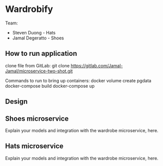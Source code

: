 # Wardrobify

Team:
* Steven Duong - Hats
* Jamal Degeratto - Shoes

## How to run application
clone file from GitLab: git clone https://gitlab.com/Jamal-Jamal/microservice-two-shot.git

Commands to run to bring up containers:
docker volume create pgdata
docker-compose build
docker-compose up

## Design


## Shoes microservice

Explain your models and integration with the wardrobe
microservice, here.



## Hats microservice

Explain your models and integration with the wardrobe
microservice, here.
